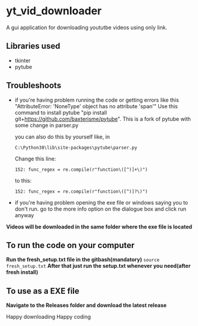 # yt_vid_downloader
A gui application for downloading yoututbe videos using only link.


## Libraries used
- tkinter
- pytube

## Troubleshoots
- if you're having problem running the code or getting errors like this "AttributeError: 'NoneType' object has no attribute 'span'" Use this command to install pytube "pip install git+https://github.com/baxterisme/pytube". This is a fork of pytube with some change in parser.py

  you can also do this by yourself like, in 

  `C:\Python38\lib\site-packages\pytube\parser.py`

  Change this line:

  `152: func_regex = re.compile(r"function\([^)]+\)")`

  to this:

  `152: func_regex = re.compile(r"function\([^)]?\)")`

- if you're having problem opening the exe file or windows saying you to don't run. go to the more info option on the dialogue box and click run anyway

**Videos will be downloaded in the same folder where  the exe file is located**

## To run the code on your computer

**Run the fresh_setup.txt file in the gitbash(mandatory)**
`source fresh_setup.txt`
**After that just run the setup.txt whenever you need(after fresh install)**

## To use as a EXE file

**Navigate to the Releases folder and download the latest release**


Happy downloading
Happy coding
